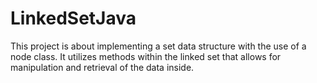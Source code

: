 # LinkedSetJava
This project is about implementing a set data structure with the use of a node class. It utilizes methods within the linked set that allows for manipulation and retrieval of the data inside.

